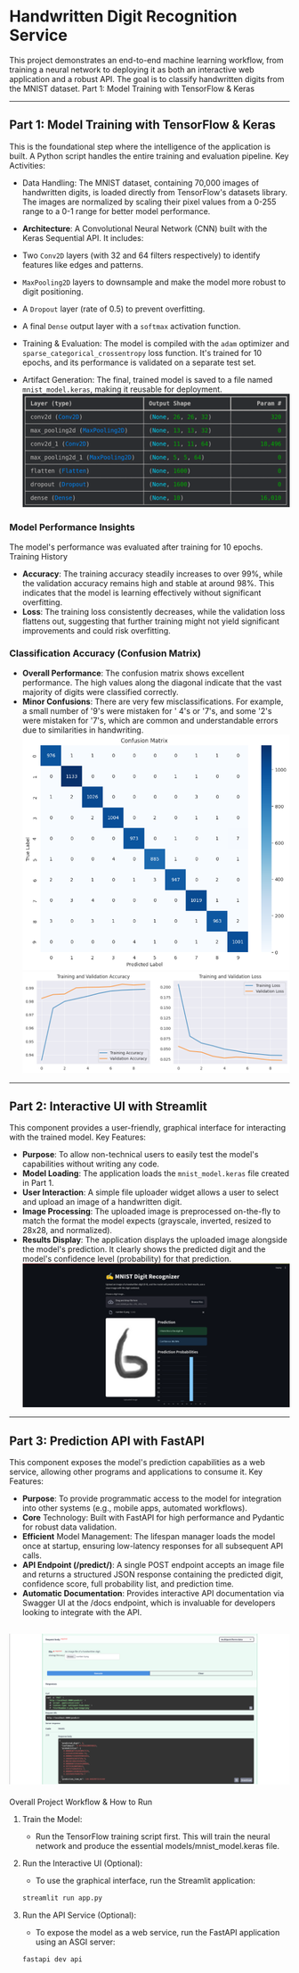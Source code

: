 # Handwritten Digit Recognition Service

This project demonstrates an end-to-end machine learning workflow, from training a neural network to deploying it as
both an interactive web application and a robust API. The goal is to classify handwritten digits from the MNIST dataset.
Part 1: Model Training with TensorFlow & Keras

---

## Part 1: Model Training with TensorFlow & Keras

This is the foundational step where the intelligence of the application is built. A Python script handles the entire
training and evaluation pipeline.
Key Activities:

* Data Handling: The MNIST dataset, containing 70,000 images of handwritten digits, is loaded directly from TensorFlow's
  datasets library. The images are normalized by scaling their pixel values from a 0-255 range to a 0-1 range for better
  model performance.

* **Architecture**: A Convolutional Neural Network (CNN) built with the Keras Sequential API. It includes:
* Two `Conv2D` layers (with 32 and 64 filters respectively) to identify features like edges and patterns.
* `MaxPooling2D` layers to downsample and make the model more robust to digit positioning.
* A `Dropout` layer (rate of 0.5) to prevent overfitting.
* A final `Dense` output layer with a `softmax` activation function.

* Training & Evaluation: The model is compiled with the `adam` optimizer and `sparse_categorical_crossentropy` loss
  function. It's trained for 10 epochs, and its performance is validated on a separate test set.
* Artifact Generation: The final, trained model is saved to a file named `mnist_model.keras`, making it reusable for
  deployment.
![layers.png](resources/layers.png)
### Model Performance Insights

The model's performance was evaluated after training for 10 epochs.
Training History

* **Accuracy**: The training accuracy steadily increases to over 99%, while the validation accuracy remains high and
  stable at around 98%. This indicates that the model is learning effectively without significant overfitting.
* **Loss**: The training loss consistently decreases, while the validation loss flattens out, suggesting that further
  training might not yield significant improvements and could risk overfitting.

### Classification Accuracy (Confusion Matrix)

* **Overall Performance**: The confusion matrix shows excellent performance. The high values along the diagonal indicate
  that the vast majority of digits were classified correctly.
* **Minor Confusions**: There are very few misclassifications. For example, a small number of '9's were mistaken for '
  4's or '7's, and some '2's were mistaken for '7's, which are common and understandable errors due to similarities in
  handwriting.
  ![confusionmnist_model.keras_matrix.png](resources/confusion_matrix.png)
  ![accu_and_loss.png](resources/accu_and_loss.png)

---

## Part 2: Interactive UI with Streamlit

This component provides a user-friendly, graphical interface for interacting with the trained model.
Key Features:

* **Purpose**: To allow non-technical users to easily test the model's capabilities without writing any code.
* **Model Loading**: The application loads the `mnist_model.keras` file created in Part 1.
* **User Interaction**: A simple file uploader widget allows a user to select and upload an image of a handwritten
  digit.
* **Image Processing**: The uploaded image is preprocessed on-the-fly to match the format the model expects (grayscale,
  inverted, resized to 28x28, and normalized).
* **Results Display**: The application displays the uploaded image alongside the model's prediction. It clearly shows
  the predicted digit and the model's confidence level (probability) for that prediction.
  ![streamlit-screen.png](resources/streamlit-screen.png)

---

## Part 3: Prediction API with FastAPI

This component exposes the model's prediction capabilities as a web service, allowing other programs and applications to
consume it.
Key Features:

* **Purpose**: To provide programmatic access to the model for integration into other systems (e.g., mobile apps,
  automated workflows).
* **Core** Technology: Built with FastAPI for high performance and Pydantic for robust data validation.
* **Efficient** Model Management: The lifespan manager loads the model once at startup, ensuring low-latency responses
  for all subsequent API calls.
* **API Endpoint (/predict/)**: A single POST endpoint accepts an image file and returns a structured JSON response
  containing the predicted digit, confidence score, full probability list, and prediction time.
* **Automatic Documentation**: Provides interactive API documentation via Swagger UI at the /docs endpoint, which is
  invaluable for developers looking to integrate with the API.

![fastapi-api.png](resources/fastapi-api.png)
---
Overall Project Workflow & How to Run

1. Train the Model:
    * Run the TensorFlow training script first. This will train the neural network and produce the essential
      models/mnist_model.keras file.

2. Run the Interactive UI (Optional):
    * To use the graphical interface, run the Streamlit application:
    ```bash 
   streamlit run app.py
   ```

3. Run the API Service (Optional):
    * To expose the model as a web service, run the FastAPI application using an ASGI server:
    ```bash
    fastapi dev api
   ```